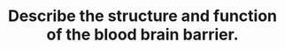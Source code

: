 ---
title: "Describe the structure and function of the blood brain barrier."
entityType: SAQ
exam: PEX
college: CICM
year: 2015
sitting: A
question: 3
passRate: 33
EC_expectedDomains:
- "To attain a pass, candidates were required to describe the concept of BBB as a physical and a transport barrier, describe the role of tight junctions and glial cells and identify important barrier functions with some examples of things commonly transported across or excluded."
EC_errorsCommon:
- "There was general lack of understanding of the conceptual framework of the blood brain barrier (BBB) and its function."
---